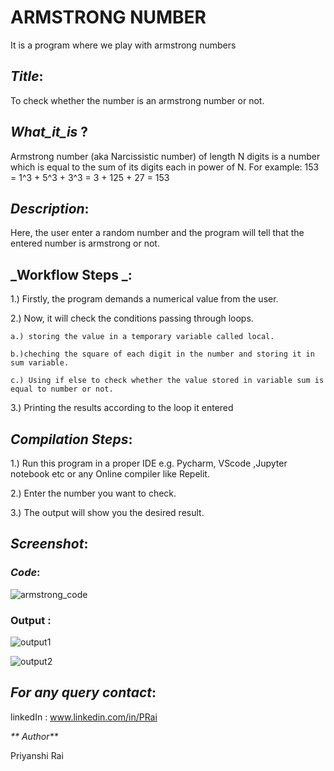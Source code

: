 
# ARMSTRONG NUMBER
It is a program where we play with armstrong numbers

## _Title_:
  To check whether the number is an armstrong number or not.
 
## _What_it_is_ ?
Armstrong number (aka Narcissistic number) of length N digits is a number which is equal to the sum of its digits each in power of N.
For example: 153 = 1^3 + 5^3 + 3^3 = 3 + 125 + 27 = 153

## _Description_:
  Here, the user enter a random number and the program will tell that the entered number is armstrong or not. 
  
## _Workflow Steps _: 

1.) Firstly, the program demands a numerical value from the user.

2.) Now, it will check the conditions passing through loops.

    a.) storing the value in a temporary variable called local.

    b.)cheching the square of each digit in the number and storing it in sum variable.
    
    c.) Using if else to check whether the value stored in variable sum is equal to number or not.
    
3.) Printing the results according to the loop it entered    
  

## _Compilation Steps_:
1.) Run this program in a proper IDE e.g. Pycharm, VScode ,Jupyter notebook etc or any Online compiler like Repelit.

2.) Enter the number you want to check.

3.) The output will show you the desired result.

## _Screenshot_:      
### _Code_:
![armstrong_code](https://user-images.githubusercontent.com/83975944/123385121-0ac65b80-d54a-11eb-9548-dc4e44b103a1.png)

### Output :
![output1](https://user-images.githubusercontent.com/83975944/123385275-377a7300-d54a-11eb-98aa-f9b165514191.png)

![output2](https://user-images.githubusercontent.com/83975944/123385291-3ba69080-d54a-11eb-8954-273395e4cbf6.png)


## _For any query contact_:

linkedIn : www.linkedin.com/in/PRai

_** Author**_
 
 Priyanshi Rai
